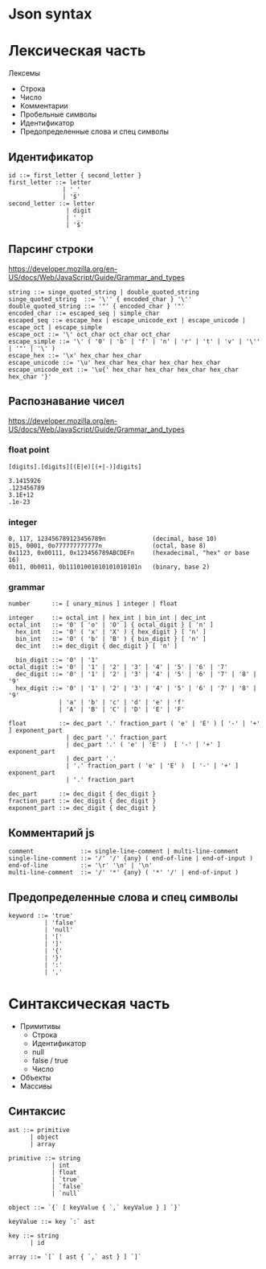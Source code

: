 Json syntax
===================

Лексическая часть
===================

Лексемы

- Строка
- Число
- Комментарии
- Пробельные символы
- Идентификатор
- Предопределенные слова и спец символы

Идентификатор
-----------------

    id ::= first_letter { second_letter }
    first_letter ::= letter 
                   | '_'
                   | '$'
    second_letter ::= letter
                    | digit
                    | '_'
                    | '$'

Парсинг строки
-----------------
https://developer.mozilla.org/en-US/docs/Web/JavaScript/Guide/Grammar_and_types

    string ::= singe_quoted_string | double_quoted_string
    singe_quoted_string  ::= '\'' { encoded_char } '\''
    double_quoted_string ::= '"' { encoded_char } '"'
    encoded_char ::= escaped_seq | simple_char
    escaped_seq ::= escape_hex | escape_unicode_ext | escape_unicode | escape_oct | escape_simple
    escape_oct ::= '\' oct_char oct_char oct_char
    escape_simple ::= '\' ( '0' | 'b' | 'f' | 'n' | 'r' | 't' | 'v' | '\'' | '"' | '\' )
    escape_hex ::= '\x' hex_char hex_char
    escape_unicode ::= '\u' hex_char hex_char hex_char hex_char
    escape_unicode_ext ::= '\u{' hex_char hex_char hex_char hex_char hex_char '}'

Распознавание чисел
------------------------
https://developer.mozilla.org/en-US/docs/Web/JavaScript/Guide/Grammar_and_types

### float point

`[digits].[digits][(E|e)[(+|-)]digits]`

```
3.1415926
.123456789
3.1E+12
.1e-23
```

### integer

```
0, 117, 123456789123456789n             (decimal, base 10)
015, 0001, 0o777777777777n              (octal, base 8)
0x1123, 0x00111, 0x123456789ABCDEFn     (hexadecimal, "hex" or base 16)
0b11, 0b0011, 0b11101001010101010101n   (binary, base 2)
```

### grammar


    number      ::= [ unary_minus ] integer | float

    integer     ::= octal_int | hex_int | bin_int | dec_int
    octal_int   ::= '0' [ 'o' | 'O' ] { octal_digit } [ 'n' ]
      hex_int   ::= '0' ( 'x' | 'X' ) { hex_digit } [ 'n' ]
      bin_int   ::= '0' ( 'b' | 'B' ) { bin_digit } [ 'n' ]
      dec_int   ::= dec_digit { dec_digit } [ 'n' ]

      bin_digit ::= '0' | '1'
    octal_digit ::= '0' | '1' | '2' | '3' | '4' | '5' | '6' | '7'
      dec_digit ::= '0' | '1' | '2' | '3' | '4' | '5' | '6' | '7' | '8' | '9'
      hex_digit ::= '0' | '1' | '2' | '3' | '4' | '5' | '6' | '7' | '8' | '9' 
                  | 'a' | 'b' | 'c' | 'd' | 'e' | 'f'
                  | 'A' | 'B' | 'C' | 'D' | 'E' | 'F'

    float         ::= dec_part '.' fraction_part ( 'e' | 'E' ) [ '-' | '+' ] exponent_part
                    | dec_part '.' fraction_part 
                    | dec_part '.' ( 'e' | 'E' )  [ '-' | '+' ] exponent_part 
                    | dec_part '.'
                    | '.' fraction_part ( 'e' | 'E' )  [ '-' | '+' ] exponent_part
                    | '.' fraction_part 
    
    dec_part      ::= dec_digit { dec_digit }
    fraction_part ::= dec_digit { dec_digit }
    exponent_part ::= dec_digit { dec_digit }

Комментарий js
------------------

    comment             ::= single-line-comment | multi-line-comment
    single-line-comment ::= '/' '/' {any} ( end-of-line | end-of-input )
    end-of-line         ::= '\r' '\n' | '\n'
    multi-line-comment  ::= '/' '*' {any} ( '*' '/' | end-of-input )

Предопределенные слова и спец символы
------------------------------------------

    keyword ::= 'true'
              | 'false'
              | 'null'
              | '['
              | ']'
              | '{'
              | '}'
              | ':'
              | ','

Синтаксическая часть
===============================

- Примитивы
  - Строка
  - Идентификатор
  - null
  - false / true
  - Число
- Объекты
- Массивы

Синтаксис
---------------------------

    ast ::= primitive
          | object
          | array

    primitive ::= string
                | int
                | float
                | `true`
                | `false`
                | `null`

    object ::= `{` [ keyValue { `,` keyValue } ] `}`

    keyValue ::= key `:` ast

    key ::= string
          | id

    array ::= `[` [ ast { `,` ast } ] `]`